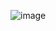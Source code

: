 ![image](https://github.com/VasanthPai2201/AI-Text-Summarizer/assets/121212271/5e5ca7e2-a7fa-48d4-9071-f1ae9aea43d0)
